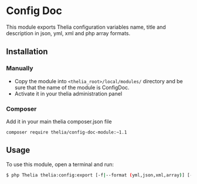 # Config Doc

This module exports Thelia configuration variables name, title and description in json, yml, xml and php array formats.

## Installation

### Manually

* Copy the module into ```<thelia_root>/local/modules/``` directory and be sure that the name of the module is ConfigDoc.
* Activate it in your thelia administration panel

### Composer

Add it in your main thelia composer.json file

```
composer require thelia/config-doc-module:~1.1
```

## Usage

To use this module, open a terminal and run:

```sh
$ php Thelia thelia:config:export [-f|--format (yml,json,xml,array)] [-o|--output-file where_to_write_the_file.ext]
```
